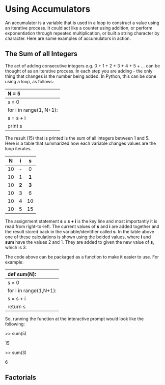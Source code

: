 # Using Accumulators

An accumulator is a variable that is used in a loop to construct a value using an iterative process.  It could act like a counter using addition, or perform exponentiation through repeated multiplication, or built a string character by character.  Here are some examples of accumulators in action.

## The Sum of all Integers

The act of adding consecutive integers e.g. 0 + 1 + 2 + 3 + 4 + 5 + ... can be thought of as an iterative process.  In each step you are adding - the only thing that changes is the number being added.  In Python, this can be done using a loop, as follows:

| N = 5 |
| :--- |
| s = 0 |
| for i in range\(1, N+1\): |
|      s = s + i |
| print s |

The result \(15\) that is printed is the sum of all integers between 1 and 5.  Here is a table that summarized how each variable changes values are the loop iterates.

| N | i | s |
| :---: | :---: | :---: |
| 10 | - | 0 |
| 10 | 1 | **1** |
| 10 | **2** | **3** |
| 10 | 3 | 6 |
| 10 | 4 | 10 |
| 10 | 5 | 15 |

The assignment statement **s = s + i** is the key line and most importantly it is read from right-to-left.  The current values of **s** and **i** are added together and the result stored back in the variable/identifier called **s**.  In the table above one of these calculations is shown using the bolded values, where **i** and **sum** have the values 2 and 1.  They are added to given the new value of **s**, which is 3.

The code above can be packaged as a function to make it easier to use.  For example:

| def sum\(N\): |
| :--- |
|      s = 0 |
|      for i in range\(1,N+1\): |
|           s = s + i |
|      return s |

So, running the function at the interactive prompt would look like the following:

&gt;&gt; sum\(5\)

15

&gt;&gt; sum\(3\)

6

## Factorials





